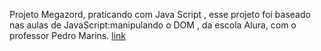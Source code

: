 Projeto Megazord, praticando com Java Script , esse projeto foi baseado nas aulas de JavaScript:manipulando o DOM , da escola Alura, com o professor Pedro Marins.
[link](https://megazord-qo3tsbonm-daniel2dfla.vercel.app/)
